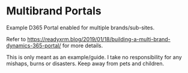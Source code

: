 # Multibrand Portals
Example D365 Portal enabled for multiple brands/sub-sites.

Refer to https://readyxrm.blog/2019/01/18/building-a-multi-brand-dynamics-365-portal/ for more details.

This is only meant as an example/guide.  I take no responsibility for any mishaps, burns or disasters.  Keep away from pets and children.
